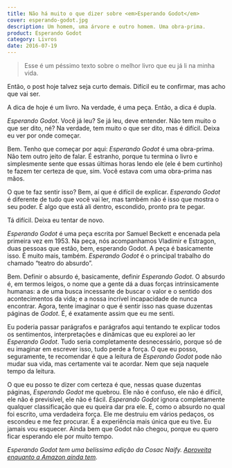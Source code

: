 ```yaml
---
title: Não há muito o que dizer sobre <em>Esperando Godot</em>
cover: esperando-godot.jpg
description: Um homem, uma árvore e outro homem. Uma obra-prima.
product: Esperando Godot
category: Livros
date: 2016-07-19
---
```


> Esse é um péssimo texto sobre o melhor livro que eu já li na minha vida.

Então, o post hoje talvez seja curto demais. Difícil eu te confirmar, mas acho que vai ser.

A dica de hoje é um livro. Na verdade, é uma peça. Então, a dica é dupla.

_Esperando Godot_. Você já leu? Se já leu, deve entender. Não tem muito o que ser dito, né? Na verdade, tem muito o que ser dito, mas é difícil. Deixa eu ver por onde começar.

Bem. Tenho que começar por aqui: _Esperando Godot_ é uma obra-prima. Não tem outro jeito de falar. É estranho, porque tu termina o livro e simplesmente sente que essas últimas horas lendo ele (ele é bem curtinho) te fazem ter certeza de que, sim. Você estava com uma obra-prima nas mãos.

O que te faz sentir isso? Bem, aí que é difícil de explicar. _Esperando Godot_ é diferente de tudo que você vai ler, mas também não é isso que mostra o seu poder. É algo que está ali dentro, escondido, pronto pra te pegar.

Tá difícil. Deixa eu tentar de novo.

_Esperando Godot_ é uma peça escrita por Samuel Beckett e encenada pela primeira vez em 1953. Na peça, nós acompanhamos Vladimir e Estragon, duas pessoas que estão, bem, esperando Godot. A peça é basicamente isso. É muito mais, também. _Esperando Godot_ é o principal trabalho do chamado “teatro do absurdo”.

Bem. Definir o absurdo é, basicamente, definir _Esperando Godot_. O absurdo é, em termos leigos, o nome que a gente dá a duas forças intrinsicamente humanas: a de uma busca incessante de buscar o valor e o sentido dos acontecimentos da vida; e a nossa incrível incapacidade de nunca encontrar. Agora, tente imaginar o que é sentir isso nas quase duzentas páginas de _Godot_. É, é exatamente assim que eu me senti.

Eu poderia passar parágrafos e parágrafos aqui tentando te explicar todos os sentimentos, interpretações e dinâmicas que eu explorei ao ler _Esperando Godot_. Tudo seria completamente desnecessário, porque só de eu imaginar em escrever isso, tudo perde a força. O que eu posso, seguramente, te recomendar é que a leitura de _Esperando Godot_ pode não mudar sua vida, mas certamente vai te acordar. Nem que seja naquele tempo da leitura.

O que eu posso te dizer com certeza é que, nessas quase duzentas páginas, _Esperando Godot_ me quebrou. Ele não é confuso, ele não é difícil, ele não é previsível, ele não é fácil. _Esperando Godot_ ignora completamente qualquer classificação que eu queira dar pra ele. É, como o absurdo no qual foi escrito, uma verdadeira força. Ele me destruiu em vários pedaços, os escondeu e me fez procurar. É a experiência mais única que eu tive. Eu jamais vou esquecer. Ainda bem que Godot não chegou, porque eu quero ficar esperando ele por muito tempo.

_Esperando Godot tem uma belíssima edição da Cosac Naify. [Aproveita enquanto a Amazon ainda tem](https://www.amazon.com.br/Esperando-Godot-Samuel-Beckett-ebook/dp/B00S8LNH6W/ref=sr_1_1?ie=UTF8&qid=1468905370&sr=8-1&keywords=esperando+godot)._
